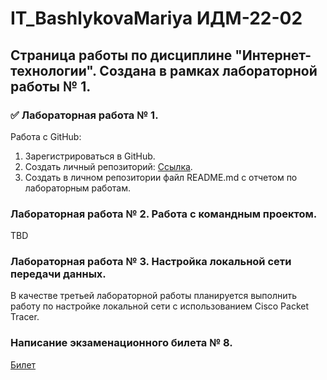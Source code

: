 # IT_BashlykovaMariya ИДМ-22-02
## Страница работы по дисциплине "Интернет-технологии". Создана в рамках лабораторной работы № 1.

### ✅ Лабораторная работа № 1.
Работа с GitHub:

1. Зарегистрироваться в GitHub.
2. Создать личный репозиторий: [Ссылка](https://github.com/manyunyaa/IT_BashlykovaMariya).
3. Создать в личном репозитории файл README.md с отчетом по лабораторным работам.

### Лабораторная работа № 2. Работа с командным проектом.

TBD

### Лабораторная работа № 3. Настройка локальной сети передачи данных.

В качестве третьей лабораторной работы планируется выполнить работу по настройке локальной сети с использованием Сisco Packet Tracer.

### Написание экзаменационного билета № 8.

[Билет](https://github.com/stankin/inet-2022/wiki/exam08)
